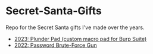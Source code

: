 # Secret-Santa-Gifts

Repo for the Secret Santa gifts I've made over the years.

- [2023: Plunder Pad (custom macro pad for Burp Suite)](/Plunder-Pad)
- [2022: Password Brute-Force Gun](/Brute-Force-Gun)
